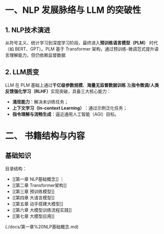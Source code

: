 # 一、NLP 发展脉络与 LLM 的突破性

## 1. NLP技术演进
从符号主义、统计学习到深度学习阶段，最终进入 ​**预训练语言模型（PLM）​**​ 时代（如 BERT、GPT）。PLM 基于 Transformer 架构，通过预训练-微调范式提升语言理解能力，但仍依赖监督数据

## 2. LLM质变
LLM 在 PLM 基础上通过 ​**千亿级参数规模**、**海量无监督数据训练**​ 及 ​**指令微调/人类反馈强化学习（RLHF）​**​ 实现突破，具备三大核心能力：
- **涌现能力**​：解决未训练任务；
- **上下文学习（In-context Learning）​**​：通过示例泛化任务；
- **指令理解与流畅生成**​：逼近通用人工智能（AGI）目标。

# 二、 书籍结构与内容
## 基础知识
目录结构：
- [[第一章 NLP基础概念]]  ｜
- [[第二章 Transformer架构]]
- [[第三章 预训练模型]]
- [[第四章 大语言模型]]
- [[第五章 动手搭建大模型]]
- [[第六章 大模型训练流程实践]]
- [[第七章 大模型应用]]

(./docs/第一章%20NLP基础概念.md)
